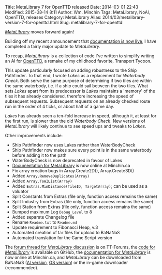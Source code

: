 Title: MetaLibrary 7 for OpenTTD released
Date: 2014-03-01 22:43
Modified: 2015-08-14 8:11
Author: Wm. Minchin
Tags: MetaLibrary, NoAI, OpenTTD, releases
Category: MetaLibrary
Alias: 2014/03/metalibrary-version-7-for-openttd.html
Slug: metalibrary-7-for-openttd

*[MetaLibrary](http://minchin.ca/openttd-metalibrary/)* moves forward again!

Building off my recent announcement that [documentation is now
live]({filename}20140201-metalibrary-documentation-live.md), I have completed a
fairly major update to *MetaLibrary*.

To recap, *MetaLibrary* is a collection of code I've written to simplify
writing an AI for [OpenTTD](http://www.openttd.org/), a remake of my childhood
favorite, Transport Tycoon.

<!-- read more -->

This update particularly focused on adding robustness to the Ship Pathfinder.
To that end, I wrote *Lakes* as a replacement for *Waterbody Check*. Both serve
the same purpose of determining if two tiles are within the same waterbody,
i.e. if a ship could sail between the two tiles. What sets *Lakes* apart from
its predecessor is *Lakes* maintains a 'memory' of the tiles it has already
considered, therefore increasing the speed of subsequent requests. Subsequent
requests on an already checked route run in the order of 4 ticks, or about half
of a game day.

*Lakes* has already seen a ten-fold increase in speed, although it, at least
for the first run, is slower than the old *Waterbody* *Check*. New versions of
*MetaLibrary* will likely continue to see speed ups and tweaks to *Lakes*.

Other improvements include:

-   Ship Pathfinder now uses Lakes rather than WaterBodyCheck
-   Ship Pathfinder now makes sure every point is in the same waterbody before
    adding it to the path
-   WaterBodyCheck is now deprecated in favour of Lakes
-   [Documentation for MetaLibrary](http://minchin.ca/openttd-metalibrary/) is
    now online at Minchin.ca
-   Fix array creation bugs in Array.Create2D(), Array.Create3D()
-   Added `Array.RemoveDuplicates(Array)`
-   Added `Array.ToAIList(Array)`
-   Added `Extras.MinDistance(TileID, TargetArray)`; can be used as a valuator
-   Split Constants from Extras (file only, function access remains the same)
-   Split Industry from Extras (file only, function access remains the same)
-   Split Station from Extras (file only, function access remains the same)
-   Bumped maximum Log `Debug_Level` to 8
-   Added separate Changelog file
-   Rename `Readme.txt` to `Readme.md`
-   Update requirement to Fibonacci Heap, v.3
-   Automated creation of tar files for upload to BaNaNaS
-   Automated translation for the Game Script version

The [forum thread for *MetaLibrary*
discussion](http://www.tt-forums.net/viewtopic.php?f=65&t=57903) is on
TT-Forums, the [code for
*MetaLibrary*](https://github.com/MinchinWeb/openttd-metalibrary/) is available
on GitHub, the [documentation for
*MetaLibrary*](http://minchin.ca/openttd-metalibrary/) is now online at
Minchin.ca, and *MetaLibrary* can be downloaded from BaNaNaS ([AI
version](http://bananas.openttd.org/en/ailibrary/), [GS
version](http://bananas.openttd.org/en/gslibrary/)) or the in-game downloader
(recommended).
